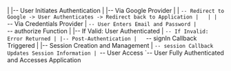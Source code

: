 |
|-- User Initiates Authentication
|   |-- Via Google Provider
|   |   `-- Redirect to Google -> User Authenticates -> Redirect back to Application
|   |
|   `-- Via Credentials Provider
|       `-- User Enters Email and Password
|           `-- authorize Function
|               |-- If Valid: User Authenticated
|               `-- If Invalid: Error Returned
|
|-- Post-Authentication
|   `-- signIn Callback Triggered
|
|-- Session Creation and Management
|   `-- session Callback Updates Session Information
|
`-- User Access
    `-- User Fully Authenticated and Accesses Application